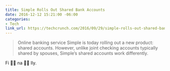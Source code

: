 ```yaml
---
title: Simple Rolls Out Shared Bank Accounts
date: 2016-12-12 15:21:00 -06:00
categories:
- Tech
link_url: https://techcrunch.com/2016/09/29/simple-rolls-out-shared-bank-accounts-that-work-for-anyone-including-roommates/
---
```


> Online banking service Simple is today rolling out a new product: shared accounts. However, unlike joint checking accounts typically shared by spouses, Simple’s shared accounts work differently.

Fi 👏🏽 na 👏🏽 lly.
